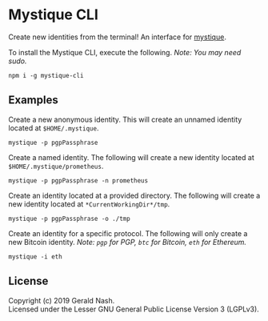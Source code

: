 # Mystique CLI
Create new identities from the terminal! An interface for [mystique](https://github.com/aunyks/mystique).  

To install the Mystique CLI, execute the following. *Note: You may need sudo.*
```
npm i -g mystique-cli
```  

## Examples  
Create a new anonymous identity. This will create an unnamed identity located at `$HOME/.mystique`.
```
mystique -p pgpPassphrase
```  

Create a named identity. The following will create a new identity located at `$HOME/.mystique/prometheus`.
```
mystique -p pgpPassphrase -n prometheus
```  

Create an identity located at a provided directory. The following will create a new identity located at `*CurrentWorkingDir*/tmp`.
```
mystique -p pgpPassphrase -o ./tmp
```  

Create an identity for a specific protocol. The following will only create a new Bitcoin identity. *Note: `pgp` for PGP, `btc` for Bitcoin, `eth` for Ethereum.*
```
mystique -i eth
```  

## License
Copyright (c) 2019 Gerald Nash.  
Licensed under the Lesser GNU General Public License Version 3 (LGPLv3).